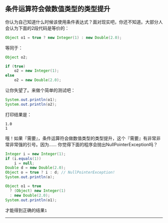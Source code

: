 ## 条件运算符会做数值类型的类型提升


你认为自己知道什么时候该使用条件表达式？面对现实吧，你还不知道。大部分人会认为下面的2段代码是等价的：
```java
Object o1 = true ? new Integer(1) : new Double(2.0);
```
等同于：
```java
Object o2;

if (true)
    o2 = new Integer(1);
else
    o2 = new Double(2.0);
```
让你失望了。来做个简单的测试吧：
```java
System.out.println(o1);
System.out.println(o2);
```
打印结果是：
```
1.0
1
```
哦！如果『需要』，条件运算符会做数值类型的类型提升，这个『需要』有非常非常非常强的引号。因为…… 你觉得下面的程序会抛出NullPointerException吗？
```java
Integer i = new Integer(1);
if (i.equals(1))
    i = null;
Double d = new Double(2.0);
Object o = true ? i : d; // NullPointerException!
System.out.println(o);
```


```java
Object o1 = true
  ? (Object) new Integer(1) 
  : new Double(2.0);
System.out.println(o1);
```
才能得到正确的结果`1`

--- 
